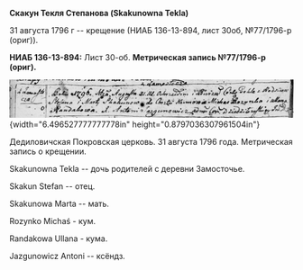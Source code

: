 **Скакун Текля Степанова (Skakunowna Tekla)**

31 августа 1796 г -- крещение (НИАБ 136-13-894, лист 30об, №77/1796-р
(ориг)).

**НИАБ 136-13-894:** Лист 30-об. **Метрическая запись №77/1796-р
(ориг).**

![](./media/6cfc57fd9a1d541848df19b6f6daa064f86c5717.png){width="6.496527777777778in"
height="0.8797036307961504in"}

Дедиловичская Покровская церковь. 31 августа 1796 года. Метрическая
запись о крещении.

Skakunowna Tekla -- дочь родителей с деревни Замосточье.

Skakun Stefan -- отец.

Skakunowa Marta -- мать.

Rozynko Michaś - кум.

Randakowa Ullana - кума.

Jazgunowicz Antoni -- ксёндз.
